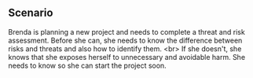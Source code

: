 
## Scenario

Brenda is planning a new project and needs to complete a threat and risk assessment. Before she can, she needs to know the difference between risks and threats and also how to identify them.
&lt;br&gt;
If she doesn&#39;t, she knows that she exposes herself to unnecessary and avoidable harm. She needs to know so she can start the project soon.
